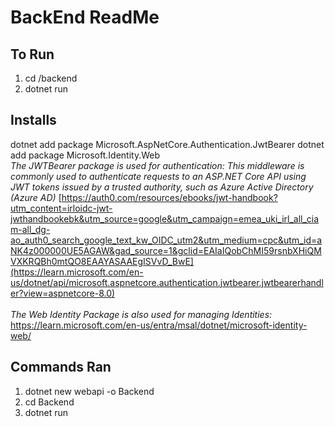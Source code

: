 # BackEnd ReadMe
## To Run 
1. cd /backend
2. dotnet run

## Installs
dotnet add package Microsoft.AspNetCore.Authentication.JwtBearer
dotnet add package Microsoft.Identity.Web </br>
*The JWTBearer package is used for authentication: This middleware is commonly used to authenticate requests to an ASP.NET Core API using JWT tokens issued by a trusted authority, such as Azure Active Directory (Azure AD)* [https://auth0.com/resources/ebooks/jwt-handbook?utm_content=irloidc-jwt-jwthandbookebk&utm_source=google&utm_campaign=emea_uki_irl_all_ciam-all_dg-ao_auth0_search_google_text_kw_OIDC_utm2&utm_medium=cpc&utm_id=aNK4z000000UE5AGAW&gad_source=1&gclid=EAIaIQobChMI59rsnbXHiQMVXKRQBh0mtQO8EAAYASAAEgISVvD_BwE](https://learn.microsoft.com/en-us/dotnet/api/microsoft.aspnetcore.authentication.jwtbearer.jwtbearerhandler?view=aspnetcore-8.0)
</br>
</br>
*The Web Identity Package is also used for managing Identities:* https://learn.microsoft.com/en-us/entra/msal/dotnet/microsoft-identity-web/


## Commands Ran
1. dotnet new webapi -o Backend
2. cd Backend
3. dotnet run
